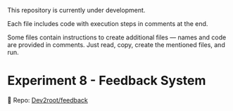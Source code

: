 This repository is currently under development.

Each file includes code with execution steps in comments at the end.

Some files contain instructions to create additional files — names and code are provided in comments. Just read, copy, create the mentioned files, and run.

# Experiment 8 - Feedback System
📌 Repo: [Dev2root/feedback](https://github.com/Dev2root/feedback)
